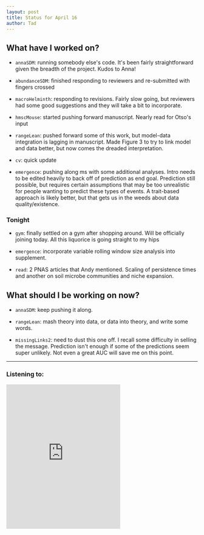```yaml
---
layout: post 
title: Status for April 16 
author: Tad
---
```




 
## What have I worked on?
 
* `annaSDM`: running somebody else's code. It's been fairly straightforward given the breadth of the project. Kudos to Anna!
 
* `abundanceSDM`: finished responding to reviewers and re-submitted with fingers crossed

* `macroHelminth`: responding to revisions. Fairly slow going, but reviewers had some good suggestions and they will take a bit to incorporate.
 
* `hmscMouse`: started pushing forward manuscript. Nearly read for Otso's input

* `rangeLean`: pushed forward some of this work, but model-data integration is lagging in manuscript. Made Figure 3 to try to link model and data better, but now comes the dreaded interpretation. 

* `cv`: quick update

* `emergence`: pushing along ms with some additional analyses. Intro needs to be edited heavily to back off of prediction as end goal. Prediction still possible, but requires certain assumptions that may be too unrealistic for people wanting to predict these types of events. A trait-based approach is likely better, but that gets us in the weeds about data quality/existence. 





 
### Tonight 
 
* `gym`: finally settled on a gym after shopping around. Will be officially joining today. All this liquorice is going straight to my hips
 
* `emergence`: incorporate variable rolling window size analysis into supplement. 

* `read`: 2 PNAS articles that Andy mentioned. Scaling of persistence times and another on soil microbe communities and niche expansion. 




 
## What should I be working on now? 
 
* `annaSDM`: keep pushing it along. 

* `rangeLean`: mash theory into data, or data into theory, and write some words. 

* `missingLinks2`: need to dust this one off. I recall some difficulty in selling the message. Prediction isn't enough if some of the predictions seem super unlikely. Not even a great AUC will save me on this point. 






--- 
 
### Listening to: 

 <iframe src='https://embed.spotify.com/?uri=spotify%3Atrack%3A0FORftUv1AjBfUn6iaKFCA' width='300' height='380' frameborder='0' allowtransparency='true'></iframe> 
 
 <i class='fa fa-code' style='color:pink'></i> 
